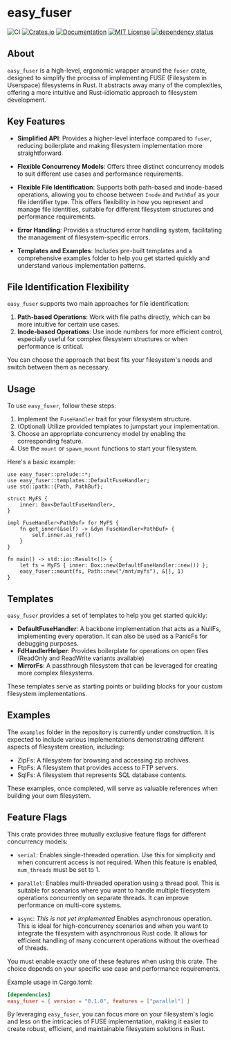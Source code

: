 # easy_fuser

![CI](https://github.com/Alogani/easy_fuser/actions/workflows/ubuntu.yml/badge.svg)
[![Crates.io](https://img.shields.io/crates/v/easy_fuser.svg)](https://crates.io/crates/easy_fuser)
[![Documentation](https://docs.rs/easy_fuser/badge.svg)](https://docs.rs/easy_fuser)
[![MIT License](https://img.shields.io/badge/license-MIT-blue.svg)](https://github.com/Alogani/easy_fuser/blob/master/LICENSE.md)
[![dependency status](https://deps.rs/repo/github/Alogani/easy_fuser/status.svg)](https://deps.rs/repo/github/Alogani/easy_fuser)

## About

`easy_fuser` is a high-level, ergonomic wrapper around the `fuser` crate, designed to simplify
the process of implementing FUSE (Filesystem in Userspace) filesystems in Rust. It abstracts away
many of the complexities, offering a more intuitive and Rust-idiomatic approach to filesystem development.

## Key Features

- **Simplified API**: Provides a higher-level interface compared to `fuser`, reducing boilerplate
  and making filesystem implementation more straightforward.

- **Flexible Concurrency Models**: Offers three distinct concurrency models to suit different
  use cases and performance requirements.

- **Flexible File Identification**: Supports both path-based and inode-based operations,
  allowing you to choose between `Inode` and `PathBuf` as your file identifier type. This
  offers flexibility in how you represent and manage file identities, suitable for different
  filesystem structures and performance requirements.

- **Error Handling**: Provides a structured error handling system, facilitating the management
  of filesystem-specific errors.

- **Templates and Examples**: Includes pre-built templates and a comprehensive examples folder
  to help you get started quickly and understand various implementation patterns.

## File Identification Flexibility

`easy_fuser` supports two main approaches for file identification:

1. **Path-based Operations**: Work with file paths directly, which can be more intuitive for
   certain use cases.
2. **Inode-based Operations**: Use inode numbers for more efficient control, especially useful
   for complex filesystem structures or when performance is critical.

You can choose the approach that best fits your filesystem's needs and switch between them
as necessary.

## Usage

To use `easy_fuser`, follow these steps:

1. Implement the `FuseHandler` trait for your filesystem structure.
2. (Optional) Utilize provided templates to jumpstart your implementation.
3. Choose an appropriate concurrency model by enabling the corresponding feature.
4. Use the `mount` or `spawn_mount` functions to start your filesystem.

Here's a basic example:

```rust,no_run
use easy_fuser::prelude::*;
use easy_fuser::templates::DefaultFuseHandler;
use std::path::{Path, PathBuf};

struct MyFS {
    inner: Box<DefaultFuseHandler>,
}

impl FuseHandler<PathBuf> for MyFS {
    fn get_inner(&self) -> &dyn FuseHandler<PathBuf> {
        self.inner.as_ref()
    }
}

fn main() -> std::io::Result<()> {
    let fs = MyFS { inner: Box::new(DefaultFuseHandler::new()) };
    easy_fuser::mount(fs, Path::new("/mnt/myfs"), &[], 1)
}
```

## Templates

`easy_fuser` provides a set of templates to help you get started quickly:

- **DefaultFuseHandler**: A backbone implementation that acts as a NullFs, implementing every
  operation. It can also be used as a PanicFs for debugging purposes.
- **FdHandlerHelper**: Provides boilerplate for operations on open files (ReadOnly and ReadWrite variants available)
- **MirrorFs**: A passthrough filesystem that can be leveraged for creating more complex filesystems.

These templates serve as starting points or building blocks for your custom filesystem implementations.

## Examples

The `examples` folder in the repository is currently under construction. It is expected to include
various implementations demonstrating different aspects of filesystem creation, including:

- ZipFs: A filesystem for browsing and accessing zip archives.
- FtpFs: A filesystem that provides access to FTP servers.
- SqlFs: A filesystem that represents SQL database contents.

These examples, once completed, will serve as valuable references when building your own filesystem.

## Feature Flags

This crate provides three mutually exclusive feature flags for different concurrency models:

- `serial`: Enables single-threaded operation. Use this for simplicity and when concurrent
  access is not required. When this feature is enabled, `num_threads` must be set to 1.

- `parallel`: Enables multi-threaded operation using a thread pool. This is suitable for
  scenarios where you want to handle multiple filesystem operations concurrently on separate
  threads. It can improve performance on multi-core systems.

- `async`: *_This is not yet implemented_* Enables asynchronous operation. This is ideal for high-concurrency scenarios and
  when you want to integrate the filesystem with asynchronous Rust code. It allows for
  efficient handling of many concurrent operations without the overhead of threads.

You must enable exactly one of these features when using this crate. The choice depends on
your specific use case and performance requirements.

Example usage in Cargo.toml:
```toml
[dependencies]
easy_fuser = { version = "0.1.0", features = ["parallel"] }
```

By leveraging `easy_fuser`, you can focus more on your filesystem's logic and less on the
intricacies of FUSE implementation, making it easier to create robust, efficient, and
maintainable filesystem solutions in Rust.